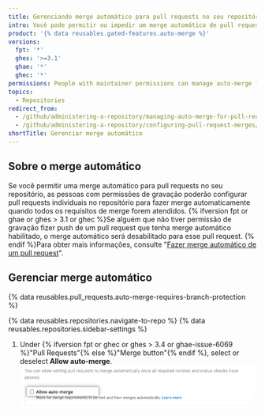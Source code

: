```yaml
---
title: Gerenciando merge automático para pull requests no seu repositório
intro: Você pode permitir ou impedir um merge automático de pull requests em seu repositório.
product: '{% data reusables.gated-features.auto-merge %}'
versions:
  fpt: '*'
  ghes: '>=3.1'
  ghae: '*'
  ghec: '*'
permissions: People with maintainer permissions can manage auto-merge for pull requests in a repository.
topics:
  - Repositories
redirect_from:
  - /github/administering-a-repository/managing-auto-merge-for-pull-requests-in-your-repository
  - /github/administering-a-repository/configuring-pull-request-merges/managing-auto-merge-for-pull-requests-in-your-repository
shortTitle: Gerenciar merge automático
---
```


## Sobre o merge automático

Se você permitir uma merge automático para pull requests no seu repositório, as pessoas com permissões de gravação poderão configurar pull requests individuais no repositório para fazer merge automaticamente quando todos os requisitos de merge forem atendidos. {% ifversion fpt or ghae or ghes > 3.1 or ghec %}Se alguém que não tiver permissão de gravação fizer push de um pull request que tenha merge automático habilitado, o merge automático será desabilitado para esse pull request. {% endif %}Para obter mais informações, consulte "[Fazer merge automático de um pull request](/pull-requests/collaborating-with-pull-requests/incorporating-changes-from-a-pull-request/automatically-merging-a-pull-request)".

## Gerenciar merge automático

{% data reusables.pull_requests.auto-merge-requires-branch-protection %}

{% data reusables.repositories.navigate-to-repo %}
{% data reusables.repositories.sidebar-settings %}
1. Under {% ifversion fpt or ghec or ghes > 3.4 or ghae-issue-6069 %}"Pull Requests"{% else %}"Merge button"{% endif %}, select or deselect **Allow auto-merge**. ![Caixa de seleção para permitir ou impedir merge automático](/assets/images/help/pull_requests/allow-auto-merge-checkbox.png)
